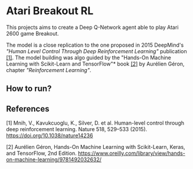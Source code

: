 # Atari Breakout RL
This projects aims to create a Deep Q-Network agent able to play Atari 2600 game Breakout.

The model is a close replication to the one proposed in 2015 DeepMind's *"Human Level Control Through Deep Reinforcement Learning"* publication [[1]](https://www.deepmind.com/publications/human-level-control-through-deep-reinforcement-learning). The model building was algo guided by the "Hands-On Machine Learning with Scikit-Learn and TensorFlow"* book [[2]](https://www.oreilly.com/library/view/hands-on-machine-learning/9781492032632/) by Aurélien Géron, chapter *"Reinforcement Learning"*.

## How to run?

## References
[1] Mnih, V., Kavukcuoglu, K., Silver, D. et al. Human-level control through deep reinforcement learning. Nature 518, 529–533 (2015). https://doi.org/10.1038/nature14236

[2] Aurélien Géron, Hands-On Machine Learning with Scikit-Learn, Keras, and TensorFlow, 2nd Edition. https://www.oreilly.com/library/view/hands-on-machine-learning/9781492032632/
